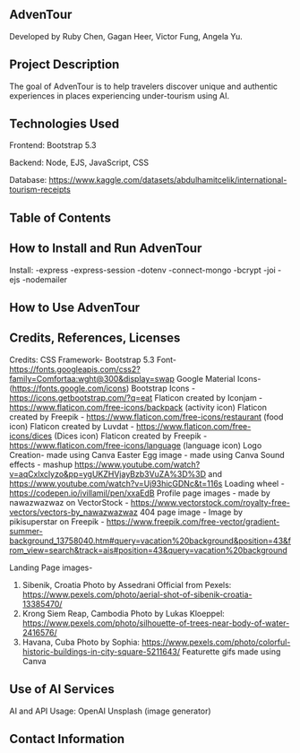 ## AdvenTour
Developed by Ruby Chen, Gagan Heer, Victor Fung, Angela Yu. 

## Project Description
The goal of AdvenTour is to help travelers discover unique and authentic experiences in places experiencing under-tourism using AI. 

## Technologies Used
Frontend: Bootstrap 5.3 

Backend: Node, EJS, JavaScript, CSS

Database: https://www.kaggle.com/datasets/abdulhamitcelik/international-tourism-receipts 

## Table of Contents

## How to Install and Run AdvenTour
Install:
-express
-express-session
-dotenv
-connect-mongo
-bcrypt
-joi
-ejs
-nodemailer

## How to Use AdvenTour 

## Credits, References, Licenses
Credits:
CSS Framework- Bootstrap 5.3
Font- https://fonts.googleapis.com/css2?family=Comfortaa:wght@300&display=swap
Google Material Icons- (https://fonts.google.com/icons) 
Bootstrap Icons - https://icons.getbootstrap.com/?q=eat 
Flaticon created by Iconjam - https://www.flaticon.com/free-icons/backpack (activity icon)
Flaticon created by Freepik - https://www.flaticon.com/free-icons/restaurant (food icon)
Flaticon created by Luvdat - https://www.flaticon.com/free-icons/dices (Dices icon)
Flaticon created by Freepik -https://www.flaticon.com/free-icons/language (language icon)
Logo Creation- made using Canva
Easter Egg image - made using Canva
Sound effects - mashup https://www.youtube.com/watch?v=aqCxlxclyzo&pp=ygUKZHVjayBzb3VuZA%3D%3D and https://www.youtube.com/watch?v=Uj93hicGDNc&t=116s
Loading wheel - https://codepen.io/ivillamil/pen/xxaEdB
Profile page images - made by nawazwazwaz on VectorStock - https://www.vectorstock.com/royalty-free-vectors/vectors-by_nawazwazwaz
404 page image - Image by pikisuperstar on Freepik - https://www.freepik.com/free-vector/gradient-summer-background_13758040.htm#query=vacation%20background&position=43&from_view=search&track=ais#position=43&query=vacation%20background

Landing Page images-
1. Sibenik, Croatia Photo by Assedrani Official  from Pexels: https://www.pexels.com/photo/aerial-shot-of-sibenik-croatia-13385470/
2. Krong Siem Reap, Cambodia Photo by Lukas Kloeppel: https://www.pexels.com/photo/silhouette-of-trees-near-body-of-water-2416576/
3. Havana, Cuba Photo by Sophia: https://www.pexels.com/photo/colorful-historic-buildings-in-city-square-5211643/
Featurette gifs made using Canva 

## Use of AI Services 
AI and API Usage:
OpenAI 
Unsplash (image generator) 

## Contact Information

